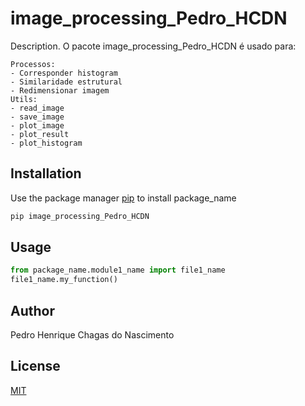 # image_processing_Pedro_HCDN

Description. 
O pacote image_processing_Pedro_HCDN é usado para:

	Processos:
	- Corresponder histogram
	- Similaridade estrutural
	- Redimensionar imagem
	Utils:
	- read_image
	- save_image
	- plot_image
	- plot_result
	- plot_histogram

## Installation

Use the package manager [pip](https://pip.pypa.io/en/stable/) to install package_name

```bash
pip image_processing_Pedro_HCDN
```

## Usage

```python
from package_name.module1_name import file1_name
file1_name.my_function()
```

## Author
Pedro Henrique Chagas do Nascimento

## License
[MIT](https://choosealicense.com/licenses/mit/)
